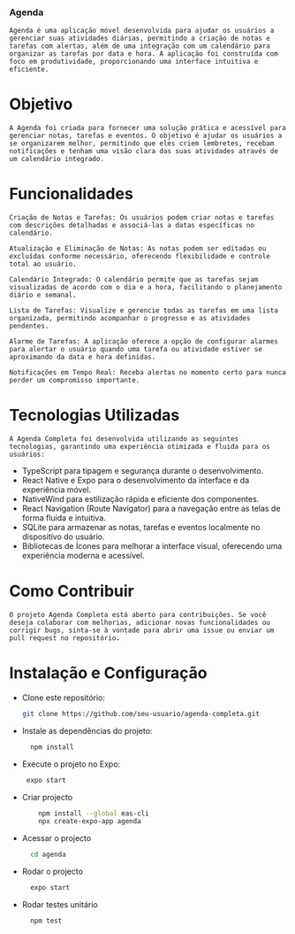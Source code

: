 ### Agenda
    Agenda é uma aplicação móvel desenvolvida para ajudar os usuários a gerenciar suas atividades diárias, permitindo a criação de notas e tarefas com alertas, além de uma integração com um calendário para organizar as tarefas por data e hora. A aplicação foi construída com foco em produtividade, proporcionando uma interface intuitiva e eficiente.

# Objetivo
    A Agenda foi criada para fornecer uma solução prática e acessível para gerenciar notas, tarefas e eventos. O objetivo é ajudar os usuários a se organizarem melhor, permitindo que eles criem lembretes, recebam notificações e tenham uma visão clara das suas atividades através de um calendário integrado.

# Funcionalidades
    Criação de Notas e Tarefas: Os usuários podem criar notas e tarefas com descrições detalhadas e associá-las a datas específicas no calendário.

    Atualização e Eliminação de Notas: As notas podem ser editadas ou excluídas conforme necessário, oferecendo flexibilidade e controle total ao usuário.

    Calendário Integrado: O calendário permite que as tarefas sejam visualizadas de acordo com o dia e a hora, facilitando o planejamento diário e semanal.

    Lista de Tarefas: Visualize e gerencie todas as tarefas em uma lista organizada, permitindo acompanhar o progresso e as atividades pendentes.

    Alarme de Tarefas: A aplicação oferece a opção de configurar alarmes para alertar o usuário quando uma tarefa ou atividade estiver se aproximando da data e hora definidas.

    Notificações em Tempo Real: Receba alertas no momento certo para nunca perder um compromisso importante.

# Tecnologias Utilizadas
    A Agenda Completa foi desenvolvida utilizando as seguintes tecnologias, garantindo uma experiência otimizada e fluida para os usuários:

- TypeScript para tipagem e segurança durante o desenvolvimento.
- React Native e Expo para o desenvolvimento da interface e da experiência móvel.
- NativeWind para estilização rápida e eficiente dos componentes.
- React Navigation (Route Navigator) para a navegação entre as telas de forma fluida e intuitiva.
- SQLite para armazenar as notas, tarefas e eventos localmente no dispositivo do usuário.
- Bibliotecas de Ícones para melhorar a interface visual, oferecendo uma experiência moderna e acessível.

# Como Contribuir
    O projeto Agenda Completa está aberto para contribuições. Se você deseja colaborar com melhorias, adicionar novas funcionalidades ou corrigir bugs, sinta-se à vontade para abrir uma issue ou enviar um pull request no repositório.

# Instalação e Configuração

- Clone este repositório:
    ```bash
    git clone https://github.com/seu-usuario/agenda-completa.git

- Instale as dependências do projeto:
    ```bash
      npm install

- Execute o projeto no Expo:
    ```bash
     expo start

- Criar projecto
    ```bash
        npm install --global eas-cli 
        npx create-expo-app agenda 

- Acessar o projecto
    ```bash
      cd agenda

- Rodar o projecto
    ```bash
      expo start

- Rodar testes unitário
    ```bash
      npm test

